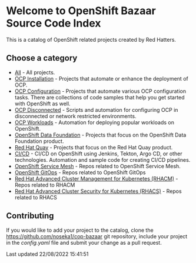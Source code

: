 # Welcome to OpenShift Bazaar Source Code Index

This is a catalog of OpenShift related projects created by Red Hatters.

## Choose a category
* [All](All.Stars.md) - All projects.
* [OCP Installation](OCP%20Installation.Stars.md) - Projects that automate or enhance the deployment of OCP.
* [OCP Configuration](OCP%20Configuration.Stars.md) - Projects that automate various OCP configuration tasks. There are collections of code samples that help you get started with OpenShift as well.
* [OCP Disconnected](OCP%20Disconnected.Stars.md) - Scripts and automation for configuring OCP in disconnected or network restricted environments.
* [OCP Workloads](OCP%20Workloads.Stars.md) - Automation for deploying popular workloads on OpenShift.
* [OpenShift Data Foundation](OpenShift%20Data%20Foundation.Stars.md) - Projects that focus on the OpenShift Data Foundation product.
* [Red Hat Quay](Red%20Hat%20Quay.Stars.md) - Projects that focus on the Red Hat Quay product.
* [CI/CD](CI_CD.Stars.md) - CI/CD on OpenShift using Jenkins, Tekton, Argo CD, or other technologies. Automation and sample code for creating CI/CD pipelines.
* [OpenShift Service Mesh](OpenShift%20Service%20Mesh.Stars.md) - Repos related to OpenShift Service Mesh.
* [OpenShift GitOps](OpenShift%20GitOps.Stars.md) - Repos related to OpenShift GitOps
* [Red Hat Advanced Cluster Management for Kubernetes (RHACM)](Red%20Hat%20Advanced%20Cluster%20Management%20for%20Kubernetes%20%28RHACM%29.Stars.md) - Repos related to RHACM
* [Red Hat Advanced Cluster Security for Kubernetes (RHACS)](Red%20Hat%20Advanced%20Cluster%20Security%20for%20Kubernetes%20%28RHACS%29.Stars.md) - Repos related to RHACS

## Contributing
If you would like to add your project to the catalog, clone the https://github.com/noseka1/cop-bazaar git repository, include your project in the *config.yaml* file and submit your change as a pull request.

Last updated 22/08/2022 15:41:51